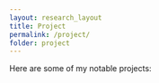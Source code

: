 ```yaml
---
layout: research_layout
title: Project
permalink: /project/
folder: project
---
```


Here are some of my notable projects:
